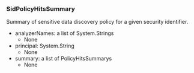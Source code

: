 ### SidPolicyHitsSummary
Summary of sensitive data discovery policy for a given security identifier.

- analyzerNames: a list of System.Strings
  - None
- principal: System.String
  - None
- summary: a list of PolicyHitsSummarys
  - None
